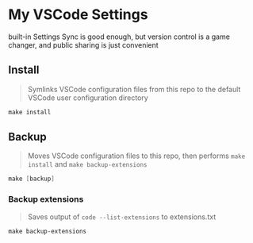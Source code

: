 # My VSCode Settings

built-in Settings Sync is good enough, but version control is a game changer, and public sharing is just convenient

## Install

> Symlinks VSCode configuration files from this repo to the default VSCode user configuration directory

```ps1
make install
```

## Backup

> Moves VSCode configuration files to this repo, then performs `make install` and `make backup-extensions`

```ps1
make [backup]
```

### Backup extensions

> Saves output of `code --list-extensions` to extensions.txt

```ps1
make backup-extensions
```
